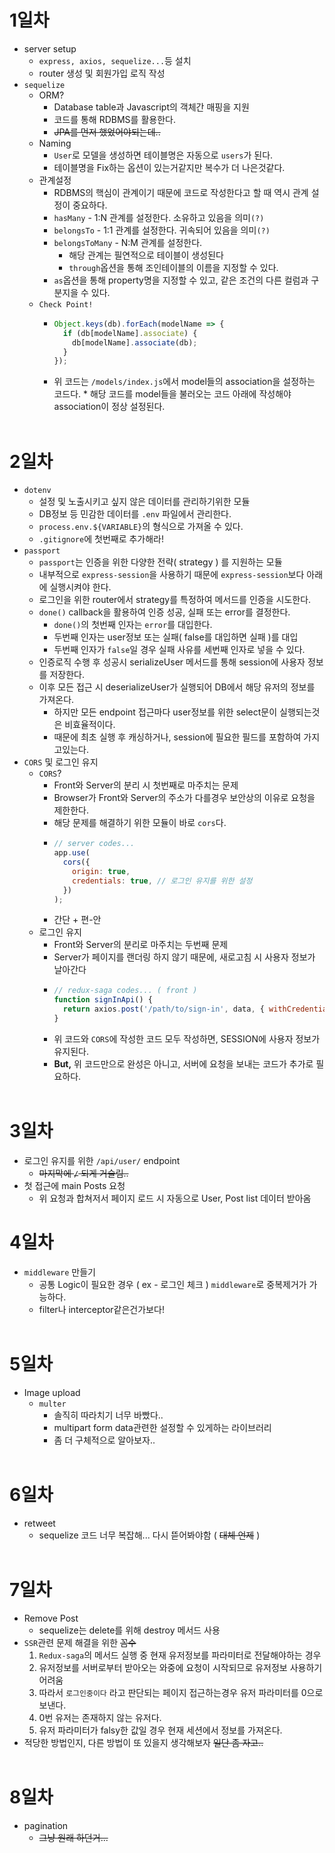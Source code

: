 # 1일차

- server setup
  - `express, axios, sequelize...`등 설치
  - router 생성 및 회원가입 로직 작성
- `sequelize`
  - ORM?
    - Database table과 Javascript의 객체간 매핑을 지원
    - 코드를 통해 RDBMS를 활용한다.
    - ~~JPA를 먼저 했었어야되는데..~~
  - Naming
    - `User`로 모델을 생성하면 테이블명은 자동으로 `users`가 된다.
    - 테이블명을 Fix하는 옵션이 있는거같지만 복수가 더 나은것같다.
  - 관계설정
    - RDBMS의 핵심이 관계이기 때문에 코드로 작성한다고 할 때 역시 관계 설정이 중요하다.
    - `hasMany` - 1:N 관계를 설정한다. 소유하고 있음을 의미`(?)`
    - `belongsTo` - 1:1 관계를 설정한다. 귀속되어 있음을 의미`(?)`
    - `belongsToMany` - N:M 관계를 설정한다.
      - 해당 관계는 필연적으로 테이블이 생성된다
      - `through`옵션을 통해 조인테이블의 이름을 지정할 수 있다.
    - `as`옵션을 통해 property명을 지정할 수 있고, 같은 조건의 다른 컬럼과 구분지을 수 있다.
  - `Check Point!`
    - ```js
      Object.keys(db).forEach(modelName => {
        if (db[modelName].associate) {
          db[modelName].associate(db);
        }
      });
      ```
    - 위 코드는 `/models/index.js`에서 model들의 association을 설정하는 코드다. \* 해당 코드를 model들을 불러오는 코드 아래에 작성해야 association이 정상 설정된다.  
      <br/>

# 2일차

- `dotenv`
  - 설정 및 노출시키고 싶지 않은 데이터를 관리하기위한 모듈
  - DB정보 등 민감한 데이터를 `.env` 파일에서 관리한다.
  - `process.env.${VARIABLE}`의 형식으로 가져올 수 있다.
  - `.gitignore`에 첫번째로 추가해라!
- `passport`
  - `passport`는 인증을 위한 다양한 전략( strategy ) 를 지원하는 모듈
  - 내부적으로 `express-session`을 사용하기 때문에 `express-session`보다 아래에 실행시켜야 한다.
  - 로그인을 위한 router에서 strategy를 특정하여 메서드를 인증을 시도한다.
  - `done()` callback을 활용하여 인증 성공, 실패 또는 error를 결정한다.
    - `done()`의 첫번째 인자는 `error`를 대입한다.
    - 두번째 인자는 user정보 또는 실패( false를 대입하면 실패 )를 대입
    - 두번째 인자가 `false`일 경우 실패 사유를 세번째 인자로 넣을 수 있다.
  - 인증로직 수행 후 성공시 serializeUser 메서드를 통해 session에 사용자 정보를 저장한다.
  - 이후 모든 접근 시 deserializeUser가 실행되어 DB에서 해당 유저의 정보를 가져온다.
    - 하지만 모든 endpoint 접근마다 user정보를 위한 select문이 실행되는것은 비효율적이다.
    - 때문에 최초 실행 후 캐싱하거나, session에 필요한 필드를 포함하여 가지고있는다.
- `CORS` 및 로그인 유지
  - `CORS`?
    - Front와 Server의 분리 시 첫번째로 마주치는 문제
    - Browser가 Front와 Server의 주소가 다를경우 보안상의 이유로 요청을 제한한다.
    - 해당 문제를 해결하기 위한 모듈이 바로 `cors`다.
    - ```js
      // server codes...
      app.use(
        cors({
          origin: true,
          credentials: true, // 로그인 유지를 위한 설정
        })
      );
      ```
    - 간단 + 편-안
  - 로그인 유지
    - Front와 Server의 분리로 마주치는 두번째 문제
    - Server가 페이지를 랜더링 하지 않기 때문에, 새로고침 시 사용자 정보가 날아간다
    - ```js
      // redux-saga codes... ( front )
      function signInApi() {
        return axios.post('/path/to/sign-in', data, { withCredentials: true });
      }
      ```
    - 위 코드와 `CORS`에 작성한 코드 모두 작성하면, SESSION에 사용자 정보가 유지된다.
    - **But,** 위 코드만으로 완성은 아니고, 서버에 요청을 보내는 코드가 추가로 필요하다.  
      <br/>

# 3일차

- 로그인 유지를 위한 `/api/user/` endpoint
  - ~~마지막에 `/` 되게 거슬림..~~
- 첫 접근에 main Posts 요청
  - 위 요청과 합쳐저서 페이지 로드 시 자동으로 User, Post list 데이터 받아옴
    <br/>

# 4일차

- `middleware` 만들기
  - 공통 Logic이 필요한 경우 ( ex - 로그인 체크 ) `middleware`로 중복제거가 가능하다.
  - filter나 interceptor같은건가보다!  
    <br/>

# 5일차

- Image upload
  - `multer`
    - 솔직히 따라치기 너무 바빴다..
    - multipart form data관련한 설정할 수 있게하는 라이브러리
    - 좀 더 구체적으로 알아보자..  
      <br/>

# 6일차

- retweet
  - sequelize 코드 너무 복잡해... 다시 뜯어봐야함 ( ~~대체 언제~~ )  
    <br/>

# 7일차

- Remove Post
  - sequelize는 delete를 위해 destroy 메서드 사용
- `SSR`관련 문제 해결을 위한 ~~꼼수~~
  1. `Redux-saga`의 메서드 실행 중 현재 유저정보를 파라미터로 전달해야하는 경우
  2. 유저정보를 서버로부터 받아오는 와중에 요청이 시작되므로 유저정보 사용하기 어려움
  3. 따라서 `로그인중이다` 라고 판단되는 페이지 접근하는경우 유저 파라미터를 0으로 보낸다.
  4. 0번 유저는 존재하지 않는 유저다.
  5. 유저 파라미터가 falsy한 값일 경우 현재 세션에서 정보를 가져온다.
- 적당한 방법인지, 다른 방법이 또 있을지 생각해보자 ~~일단 좀 자고..~~  
  <br/>

# 8일차

- pagination
  - ~~그냥 원래 하던거...~~